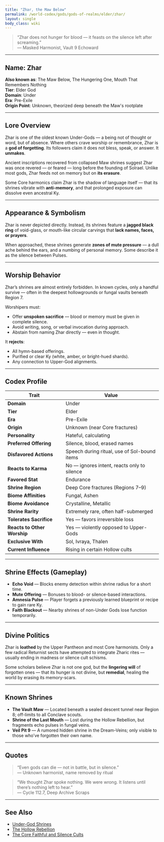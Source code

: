 ```yaml
---
title: "Zhar, the Maw Below"
permalink: /world-codex/gods/gods-of-realms/elder/zhar/
layout: single
body_class: wiki
---
```


> “Zhar does not hunger for blood — it feasts on the silence left after screaming.”  
> — Masked Harmonist, Vault 9 Echoward

---

## Name: **Zhar**
**Also known as**: The Maw Below, The Hungering One, Mouth That Remembers Nothing  
**Tier**: Elder God  
**Domain**: Under  
**Era**: Pre-Exile  
**Origin Point**: Unknown, theorized deep beneath the Maw's rootplate

---

## Lore Overview

Zhar is one of the oldest known Under-Gods — a being not of thought or word, but of absence. Where others crave worship or remembrance, Zhar is a **god of forgetting**. Its followers claim it does not bless, speak, or answer. It **unmakes**.

Ancient inscriptions recovered from collapsed Maw shrines suggest Zhar was once revered — or feared — long before the founding of Solrael. Unlike most gods, Zhar feeds not on memory but on **its erasure**.

Some Core harmonics claim Zhar is the shadow of language itself — that its shrines vibrate with **anti-memory**, and that prolonged exposure can dissolve even ancestral Ky.

---

## Appearance & Symbolism

Zhar is never depicted directly. Instead, its shrines feature a **jagged black ring** of void-glass, or mouth-like circular carvings that **lack names, faces, or prayers**.

When approached, these shrines generate **zones of mute pressure** — a dull ache behind the ears, and a numbing of personal memory. Some describe it as the silence between Pulses.

---

## Worship Behavior

Zhar’s shrines are almost entirely forbidden. In known cycles, only a handful survive — often in the deepest hollowgrounds or fungal vaults beneath Region 7.

Worshipers must:

- Offer **unspoken sacrifice** — blood or memory must be given in complete silence.
- Avoid writing, song, or verbal invocation during approach.
- Abstain from naming Zhar directly — even in thought.

It **rejects**:

- All hymn-based offerings.
- Purified or clear Ky (white, amber, or bright-hued shards).
- Any connection to Upper-God alignments.

---

## Codex Profile

| Trait                | Value |
|----------------------|-------|
| **Domain**           | Under |
| **Tier**             | Elder |
| **Era**              | Pre-Exile |
| **Origin**           | Unknown (near Core fractures) |
| **Personality**      | Hateful, calculating |
| **Preferred Offering** | Silence, blood, erased names |
| **Disfavored Actions** | Speech during ritual, use of Sol-bound items |
| **Reacts to Karma**  | No — ignores intent, reacts only to silence |
| **Favored Stat**     | Endurance |
| **Shrine Region**    | Deep Core fractures (Regions 7–9) |
| **Biome Affinities** | Fungal, Ashen |
| **Biome Avoidance**  | Crystalline, Metallic |
| **Shrine Rarity**    | Extremely rare, often half-submerged |
| **Tolerates Sacrifice** | Yes — favors irreversible loss |
| **Reacts to Other Worship** | Yes — violently opposed to Upper-Gods |
| **Exclusive With**   | Sol, Ivraya, Thalen |
| **Current Influence** | Rising in certain Hollow cults |

---

## Shrine Effects (Gameplay)

- **Echo Void** — Blocks enemy detection within shrine radius for a short time.
- **Mute Offering** — Bonuses to blood- or silence-based interactions.
- **Amnesia Pulse** — Player forgets a previously learned blueprint or recipe to gain rare Ky.
- **Faith Blackout** — Nearby shrines of non-Under Gods lose function temporarily.

---

## Divine Politics

Zhar is **loathed** by the Upper Pantheon and most Core harmonists. Only a few radical Returnist sects have attempted to integrate Zharic rites — usually ending in madness or silence cult schisms.

Some scholars believe Zhar is not one god, but the **lingering will** of forgotten ones — that its hunger is not divine, but **remedial**, healing the world by erasing its memory-scars.

---

## Known Shrines

- **The Vault Maw** — Located beneath a sealed descent tunnel near Region 8; off-limits to all Conclave scouts.
- **Shrine of the Last Mouth** — Lost during the Hollow Rebellion, but fragments echo pulses in fungal veins.
- **Veil Pit 9** — A rumored hidden shrine in the Dream-Veins; only visible to those who’ve forgotten their own name.

---

## Quotes

> “Even gods can die — not in battle, but in silence.”  
> — Unknown harmonist, name removed by ritual

> “We thought Zhar spoke nothing. We were wrong. It listens until there’s nothing left to hear.”  
> — Cycle 112.7, Deep Archive Scraps

---

## See Also

- [Under-God Shrines](/world-codex/technology/shrines/under-gods)
- [The Hollow Rebellion](/world-codex/history/fracture-era/)
- [The Core Faithful and Silence Cults](/world-codex/factions/core-faithful)
